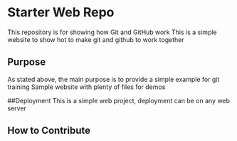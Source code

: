 # Starter Web Repo

This repository is for showing how Git and GitHub work
This is a simple website to show hot to make git and github to work together

## Purpose

As stated above, the main purpose is to provide a simple example for git training
Sample website with plenty of files for demos

##Deployment
This is a simple web project, deployment can be on any web server 

## How to Contribute
